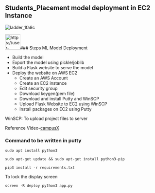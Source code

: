 ## Students_Placement model deployment in EC2 Instance 

![ladder_1fa9c](https://user-images.githubusercontent.com/106590141/209423660-f87be18d-f5d3-43e0-8005-8f661c0e23cb.png)

<img src="https://user-images.githubusercontent.com/106590141/209423660-f87be18d-f5d3-43e0-8005-8f661c0e23cb.png" alt="https://user-images.githubusercontent.com/106590141/209423660-f87be18d-f5d3-43e0-8005-8f661c0e23cb.png" width="50"/>### Steps ML Model Deployment

- Build the model
- Export the model using pickle/joblib
- Build a Flask website to serve the model
- Deploy the website on AWS EC2
	- Create an AWS Account
	- Create an EC2 instance
	- Edit security group
	- Download keygen(pem file)
	- Download and install Putty and WinSCP
	- Upload Flask Website to EC2 using WinSCP
	- Install packages on EC2 using Putty

WinSCP: To upload project files to server

Reference Video-[campusX](https://youtu.be/_rwNTY5Mn40)

### Command to be written in putty

```
sudo apt install python3
```

```
sudo apt-get update && sudo apt-get install python3-pip
```

```
pip3 install -r requirements.txt
```
To lock the display screen
```
screen -R deploy python3 app.py
```
